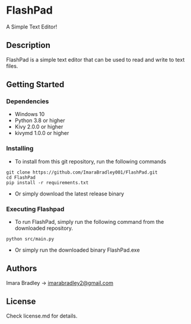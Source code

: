 # FlashPad

A Simple Text Editor!

## Description
FlashPad is a simple text editor that can be used to read and write to text files.

## Getting Started

### Dependencies

*  Windows 10
* Python 3.8 or higher
* Kivy 2.0.0 or higher
* kivymd 1.0.0 or higher

### Installing

* To install from this git repository, run the following commands
```
git clone https://github.com/ImaraBradley001/FlashPad.git
cd FlashPad
pip install -r requirements.txt
```
* Or simply download the latest release binary

### Executing Flashpad
* To run FlashPad, simply run the following command from the downloaded repository.
```
python src/main.py
```
* Or simply run the downloaded binary FlashPad.exe 

## Authors

Imara Bradley -> imarabradley2@gmail.com

## License

Check license.md for details.
